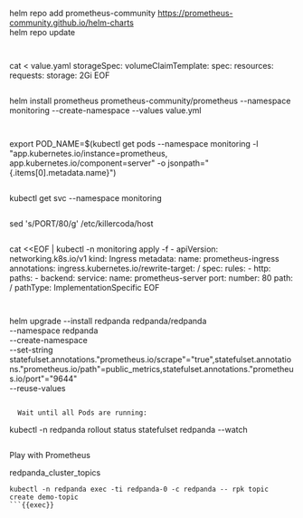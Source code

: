 

helm repo add prometheus-community https://prometheus-community.github.io/helm-charts  
helm repo update
```{{exec}}


```
cat <<EOF > value.yaml
storageSpec:
    volumeClaimTemplate:
      spec:
        resources:
          requests:
            storage: 2Gi
EOF
```{{exec}}

```
helm install prometheus prometheus-community/prometheus --namespace monitoring --create-namespace --values value.yml
```{{exec}}


```
export POD_NAME=$(kubectl get pods --namespace monitoring -l "app.kubernetes.io/instance=prometheus, app.kubernetes.io/component=server" -o jsonpath="{.items[0].metadata.name}")
```{{exec}}

```
kubectl get svc --namespace monitoring 
```{{exec}}

```
sed 's/PORT/80/g' /etc/killercoda/host
```{{exec}}

```
cat <<EOF | kubectl -n monitoring apply -f -
apiVersion: networking.k8s.io/v1
kind: Ingress
metadata:
  name: prometheus-ingress
  annotations:
    ingress.kubernetes.io/rewrite-target: /
spec:
    rules:
    - http:
        paths:
        - backend:
            service:
              name: prometheus-server 
              port:
                number: 80
          path: /
          pathType: ImplementationSpecific
EOF
```{{exec}}


```
helm upgrade --install redpanda redpanda/redpanda \
  --namespace redpanda \
  --create-namespace \
  --set-string statefulset.annotations."prometheus\.io/scrape"="true",statefulset.annotations."prometheus\.io/path"=public_metrics,statefulset.annotations."prometheus\.io/port"="9644" \
  --reuse-values 
```{{exec}}

  Wait until all Pods are running:

```
kubectl -n redpanda rollout status statefulset redpanda --watch
```{{exec}}

```


Play with Prometheus


redpanda_cluster_topics

```
kubectl -n redpanda exec -ti redpanda-0 -c redpanda -- rpk topic create demo-topic
```{{exec}}


